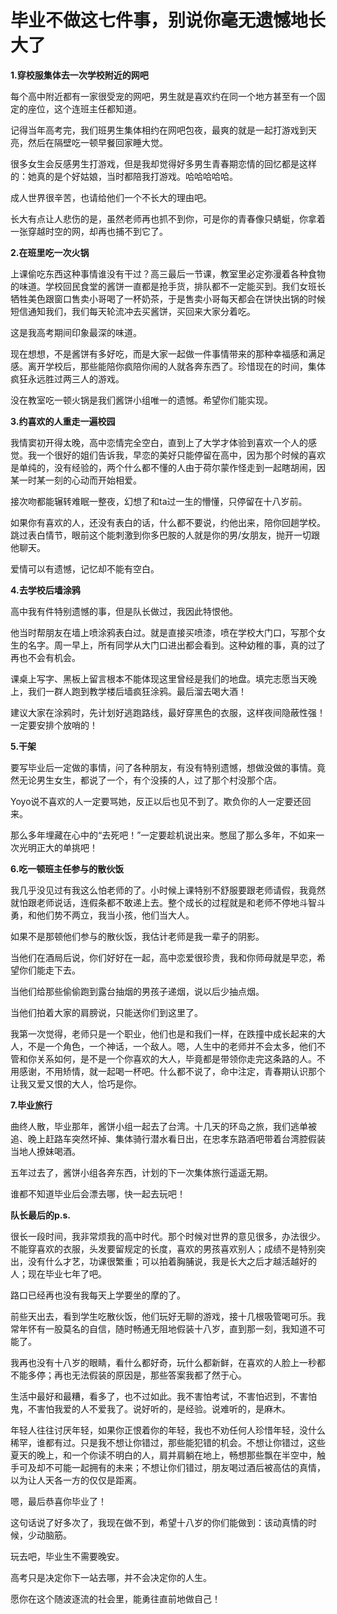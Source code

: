 # 毕业不做这七件事，别说你毫无遗憾地长大了

**1.穿校服集体去一次学校附近的网吧**

每个高中附近都有一家很受宠的网吧，男生就是喜欢约在同一个地方甚至有一个固定的座位，这个连班主任都知道。 

记得当年高考完，我们班男生集体相约在网吧包夜，最爽的就是一起打游戏到天亮，然后在隔壁吃一顿早餐回家睡大觉。 

很多女生会反感男生打游戏，但是我却觉得好多男生青春期恋情的回忆都是这样的：她真的是个好姑娘，当时都陪我打游戏。哈哈哈哈哈。 

成人世界很辛苦，也请给他们一个不长大的理由吧。 

长大有点让人悲伤的是，虽然老师再也抓不到你，可是你的青春像只蜻蜓，你拿着一张穿越时空的网，却再也捕不到它了。 

**2.在班里吃一次火锅**

上课偷吃东西这种事情谁没有干过？高三最后一节课，教室里必定弥漫着各种食物的味道。学校回民食堂的酱饼一直都是抢手货，排队都不一定能买到。我们女班长牺牲美色跟窗口售卖小哥喝了一杯奶茶，于是售卖小哥每天都会在饼快出锅的时候短信通知我们，我们每天轮流冲去买酱饼，买回来大家分着吃。 

这是我高考期间印象最深的味道。 

现在想想，不是酱饼有多好吃，而是大家一起做一件事情带来的那种幸福感和满足感。离开学校后，那些能陪你疯陪你闹的人就各奔东西了。珍惜现在的时间，集体疯狂永远胜过两三人的游戏。 

没在教室吃一顿火锅是我们酱饼小组唯一的遗憾。希望你们能实现。 

**3.约喜欢的人重走一遍校园**

我情窦初开得太晚，高中恋情完全空白，直到上了大学才体验到喜欢一个人的感觉。我一个很好的姐们告诉我，早恋的美好只能停留在高中，因为那个时候的喜欢是单纯的，没有经验的，两个什么都不懂的人由于荷尔蒙作怪走到一起瞎胡闹，因某一时某一刻的心动而开始相爱。 

接次吻都能辗转难眠一整夜，幻想了和ta过一生的懵懂，只停留在十八岁前。 

如果你有喜欢的人，还没有表白的话，什么都不要说，约他出来，陪你回趟学校。跳过表白情节，眼前这个能刺激到你多巴胺的人就是你的男/女朋友，抛开一切跟他聊天。 

爱情可以有遗憾，记忆却不能有空白。 

**4.去学校后墙涂鸦**

高中我有件特别遗憾的事，但是队长做过，我因此特恨他。 

他当时帮朋友在墙上喷涂鸦表白过。就是直接买喷漆，喷在学校大门口，写那个女生的名字。周一早上，所有同学从大门口进出都会看到。这种幼稚的事，真的过了再也不会有机会。 

课桌上写字、黑板上留言根本不能体现这里曾经是我们的地盘。填完志愿当天晚上，我们一群人跑到教学楼后墙疯狂涂鸦。最后溜去喝大酒！ 

建议大家在涂鸦时，先计划好逃跑路线，最好穿黑色的衣服，这样夜间隐蔽性强！一定要安排个放哨的！ 

**5.干架**

要写毕业后一定做的事情，问了各种朋友，有没有特别遗憾，想做没做的事情。竟然无论男生女生，都说了一个，有个没揍的人，过了那个村没那个店。 

Yoyo说不喜欢的人一定要骂她，反正以后也见不到了。欺负你的人一定要还回来。 

那么多年埋藏在心中的“去死吧！”一定要趁机说出来。憋屈了那么多年，不如来一次光明正大的单挑吧！ 

**6.吃一顿班主任参与的散伙饭**

我几乎没见过有我这么怕老师的了。小时候上课特别不舒服要跟老师请假，我竟然就怕跟老师说话，连假条都不敢递上去。整个成长的过程就是和老师不停地斗智斗勇，和他们势不两立，我当小孩，他们当大人。 

如果不是那顿他们参与的散伙饭，我估计老师是我一辈子的阴影。 

当他们在酒局后说，你们好好在一起，高中恋爱很珍贵，我和你师母就是早恋，希望你们能走下去。 

当他们给那些偷偷跑到露台抽烟的男孩子递烟，说以后少抽点烟。 

当他们拍着大家的肩膀说，只能送你们到这里了。 

我第一次觉得，老师只是一个职业，他们也是和我们一样，在跌撞中成长起来的大人，不是一个角色，一个神话，一个敌人。嗯，人生中的老师并不会太多，他们不管和你关系如何，是不是一个你喜欢的大人，毕竟都是带领你走完这条路的人。不用感谢，不用矫情，就一起喝一杯吧。什么都不说了，命中注定，青春期认识那个让我又爱又恨的大人，恰巧是你。 

**7.毕业旅行**

曲终人散，毕业那年，酱饼小组一起去了台湾。十几天的环岛之旅，我们逃单被追、晚上赶路车突然坏掉、集体骑行潜水看日出，在忠孝东路酒吧带着台湾腔假装当地人撩妹喝酒。 

五年过去了，酱饼小组各奔东西，计划的下一次集体旅行遥遥无期。 

谁都不知道毕业后会漂去哪，快一起去玩吧！ 

**队长最后的p.s.**

很长一段时间，我非常烦我的高中时代。那个时候对世界的意见很多，办法很少。不能穿喜欢的衣服，头发要留规定的长度，喜欢的男孩喜欢别人；成绩不是特别突出，没有什么才艺，功课很繁重；可以拍着胸脯说，我是长大之后才越活越好的人；现在毕业七年了吧。 

路口已经再也没有我每天上学要坐的摩的了。 

前些天出去，看到学生吃散伙饭，他们玩好无聊的游戏，接十几根吸管喝可乐。我常年怀有一股莫名的自信，随时畅通无阻地假装十八岁，直到那一刻，我知道不可能了。 

我再也没有十八岁的眼睛，看什么都好奇，玩什么都新鲜，在喜欢的人脸上一秒都不能多停；再也无法假装的原因是，那些答案我都了然于心。 

生活中最好和最糟，看多了，也不过如此。我不害怕考试，不害怕迟到，不害怕鬼，不害怕我爱的人不爱我了。说好听的，是经验。说难听的，是麻木。 

年轻人往往讨厌年轻，如果你正恨着你的年轻，我也不劝任何人珍惜年轻，没什么稀罕，谁都有过。只是我不想让你错过，那些能犯错的机会。不想让你错过，这些夏天的晚上，和一个你读不明白的人，肩并肩躺在地上，畅想那些飘在半空中，触手可及却不可能一起拥有的未来；不想让你们错过，朋友喝过酒后被高估的真情，以为让人天各一方的仅仅是距离。 

嗯，最后恭喜你毕业了！ 

这句话说了好多次了，我现在做不到，希望十八岁的你们能做到：该动真情的时候，少动脑筋。 

玩去吧，毕业生不需要晚安。 

高考只是决定你下一站去哪，并不会决定你的人生。 

愿你在这个随波逐流的社会里，能勇往直前地做自己！